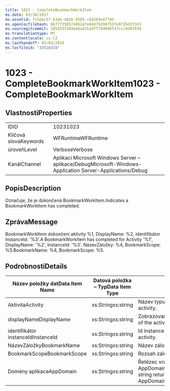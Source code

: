 ```yaml
---
title: 1023 - CompleteBookmarkWorkItem
ms.date: 03/30/2017
ms.assetid: fc5dac57-b3eb-4826-b505-c6d269e4774d
ms.openlocfilehash: 8677f25057486247e64879298755fe972bd373d3
ms.sourcegitcommit: 3d5d33f384eeba41b2dff79d096f47ccc8d8f03d
ms.translationtype: MT
ms.contentlocale: cs-CZ
ms.lasthandoff: 05/04/2018
ms.locfileid: "33510319"
---
```

# <a name="1023---completebookmarkworkitem"></a><span data-ttu-id="77127-102">1023 - CompleteBookmarkWorkItem</span><span class="sxs-lookup"><span data-stu-id="77127-102">1023 - CompleteBookmarkWorkItem</span></span>
## <a name="properties"></a><span data-ttu-id="77127-103">Vlastnosti</span><span class="sxs-lookup"><span data-stu-id="77127-103">Properties</span></span>  
  
|||  
|-|-|  
|<span data-ttu-id="77127-104">ID</span><span class="sxs-lookup"><span data-stu-id="77127-104">ID</span></span>|<span data-ttu-id="77127-105">1023</span><span class="sxs-lookup"><span data-stu-id="77127-105">1023</span></span>|  
|<span data-ttu-id="77127-106">Klíčová slova</span><span class="sxs-lookup"><span data-stu-id="77127-106">Keywords</span></span>|<span data-ttu-id="77127-107">WFRuntime</span><span class="sxs-lookup"><span data-stu-id="77127-107">WFRuntime</span></span>|  
|<span data-ttu-id="77127-108">úroveň</span><span class="sxs-lookup"><span data-stu-id="77127-108">Level</span></span>|<span data-ttu-id="77127-109">Verbose</span><span class="sxs-lookup"><span data-stu-id="77127-109">Verbose</span></span>|  
|<span data-ttu-id="77127-110">Kanál</span><span class="sxs-lookup"><span data-stu-id="77127-110">Channel</span></span>|<span data-ttu-id="77127-111">Aplikaci Microsoft Windows Server – aplikace/Debug</span><span class="sxs-lookup"><span data-stu-id="77127-111">Microsoft-Windows-Application Server-Applications/Debug</span></span>|  
  
## <a name="description"></a><span data-ttu-id="77127-112">Popis</span><span class="sxs-lookup"><span data-stu-id="77127-112">Description</span></span>  
 <span data-ttu-id="77127-113">Označuje, že je dokončená BookmarkWorkItem.</span><span class="sxs-lookup"><span data-stu-id="77127-113">Indicates a BookmarkWorkItem has completed.</span></span>  
  
## <a name="message"></a><span data-ttu-id="77127-114">Zpráva</span><span class="sxs-lookup"><span data-stu-id="77127-114">Message</span></span>  
 <span data-ttu-id="77127-115">BookmarkWorkItem dokončení aktivity %1, DisplayName: %2, identifikátor InstanceId: '%3'.</span><span class="sxs-lookup"><span data-stu-id="77127-115">A BookmarkWorkItem has completed for Activity '%1', DisplayName: '%2', InstanceId: '%3'.</span></span> <span data-ttu-id="77127-116">NázevZáložky: %4, BookmarkScope: %5.</span><span class="sxs-lookup"><span data-stu-id="77127-116">BookmarkName: %4, BookmarkScope: %5.</span></span>  
  
## <a name="details"></a><span data-ttu-id="77127-117">Podrobnosti</span><span class="sxs-lookup"><span data-stu-id="77127-117">Details</span></span>  
  
|<span data-ttu-id="77127-118">Název položky dat</span><span class="sxs-lookup"><span data-stu-id="77127-118">Data Item Name</span></span>|<span data-ttu-id="77127-119">Datová položka – Typ</span><span class="sxs-lookup"><span data-stu-id="77127-119">Data Item Type</span></span>|<span data-ttu-id="77127-120">Popis</span><span class="sxs-lookup"><span data-stu-id="77127-120">Description</span></span>|  
|--------------------|--------------------|-----------------|  
|<span data-ttu-id="77127-121">Aktivita</span><span class="sxs-lookup"><span data-stu-id="77127-121">Activity</span></span>|<span data-ttu-id="77127-122">xs:String</span><span class="sxs-lookup"><span data-stu-id="77127-122">xs:string</span></span>|<span data-ttu-id="77127-123">Název typu aktivity.</span><span class="sxs-lookup"><span data-stu-id="77127-123">The type name of the activity.</span></span>|  
|<span data-ttu-id="77127-124">displayName</span><span class="sxs-lookup"><span data-stu-id="77127-124">DisplayName</span></span>|<span data-ttu-id="77127-125">xs:String</span><span class="sxs-lookup"><span data-stu-id="77127-125">xs:string</span></span>|<span data-ttu-id="77127-126">Zobrazovaný název aktivity.</span><span class="sxs-lookup"><span data-stu-id="77127-126">The display name of the activity.</span></span>|  
|<span data-ttu-id="77127-127">identifikátor instanceId</span><span class="sxs-lookup"><span data-stu-id="77127-127">InstanceId</span></span>|<span data-ttu-id="77127-128">xs:String</span><span class="sxs-lookup"><span data-stu-id="77127-128">xs:string</span></span>|<span data-ttu-id="77127-129">Id instance aktivity.</span><span class="sxs-lookup"><span data-stu-id="77127-129">The instance id of the activity.</span></span>|  
|<span data-ttu-id="77127-130">NázevZáložky</span><span class="sxs-lookup"><span data-stu-id="77127-130">BookmarkName</span></span>|<span data-ttu-id="77127-131">xs:String</span><span class="sxs-lookup"><span data-stu-id="77127-131">xs:string</span></span>|<span data-ttu-id="77127-132">Název záložky</span><span class="sxs-lookup"><span data-stu-id="77127-132">The name of the bookmark.</span></span>|  
|<span data-ttu-id="77127-133">BookmarkScope</span><span class="sxs-lookup"><span data-stu-id="77127-133">BookmarkScope</span></span>|<span data-ttu-id="77127-134">xs:String</span><span class="sxs-lookup"><span data-stu-id="77127-134">xs:string</span></span>|<span data-ttu-id="77127-135">Rozsah záložky.</span><span class="sxs-lookup"><span data-stu-id="77127-135">The scope of the bookmark.</span></span>|  
|<span data-ttu-id="77127-136">Domény aplikace</span><span class="sxs-lookup"><span data-stu-id="77127-136">AppDomain</span></span>|<span data-ttu-id="77127-137">xs:String</span><span class="sxs-lookup"><span data-stu-id="77127-137">xs:string</span></span>|<span data-ttu-id="77127-138">Řetězec vrácený AppDomain.CurrentDomain.FriendlyName.</span><span class="sxs-lookup"><span data-stu-id="77127-138">The string returned by AppDomain.CurrentDomain.FriendlyName.</span></span>|

